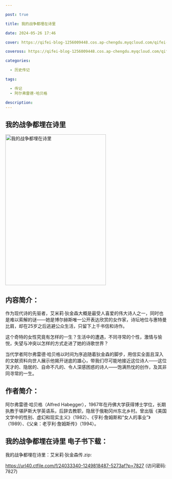 ```yaml
---

post: true

title: 我的战争都埋在诗里

date: 2024-05-26 17:46

cover: https://qifei-blog-1256009448.cos.ap-chengdu.myqcloud.com/qifei-blog/663d762e0ea9cb1403d8fa91.jpg

coveross: https://qifei-blog-1256009448.cos.ap-chengdu.myqcloud.com/qifei-blog/663d762e0ea9cb1403d8fa91.jpg

categories:

  - 历史传记

tags:

  - 传记
  - 阿尔弗雷德·哈贝格

description:
---
```


## 我的战争都埋在诗里
<img alt="我的战争都埋在诗里 " class="aligncenter loaded" data-was-processed="true" decoding="async" fetchpriority="high" height="471" src="https://qifei-blog-1256009448.cos.ap-chengdu.myqcloud.com/qifei-blog/663d762e0ea9cb1403d8fa91.jpg" style="cursor: zoom-in;" width="314"/>

## 内容简介：

作为现代诗的先驱者，艾米莉·狄金森大概是最受人喜爱的伟大诗人之一，同时也是难以索解的谜——她是博尔赫斯唯一公开表达欣赏的女作家，诗坛地位与惠特曼比肩，却在25岁之后逃避公众生活，只留下上千书信和诗作。

这个奇特的女性究竟有怎样的一生？生活中的遭遇，不同寻常的个性，激情与愉悦，失望与冲突以怎样的方式走进了她的诗歌世界？

当代学者阿尔弗雷德·哈贝格以时间为序追随着狄金森的脚步，用信实全面且深入的文献资料向世人展示他揭开谜底的雄心，带我们尽可能地接近这位诗人——这位天才的、隐居的、自命不凡的、令人深感困惑的诗人——饱满热忱的创作，及其非同寻常的一生。

## 作者简介：

阿尔弗雷德·哈贝格（Alfred Habegger），1967年在丹佛大学获得博士学位，长期执教于堪萨斯大学英语系，后辞去教职，隐居于俄勒冈州东北乡村。曾出版《美国文学中的性别、虚幻和现实主义》（1982）、《亨利·詹姆斯和“女人的事业”》（1989）、《父亲：老亨利·詹姆斯传》（1994）。

## 我的战争都埋在诗里 电子书下载：
我的战争都埋在诗里：艾米莉·狄金森传.zip: 

https://url40.ctfile.com/f/24033340-1249818487-5273af?p=7827 (访问密码: 7827)
